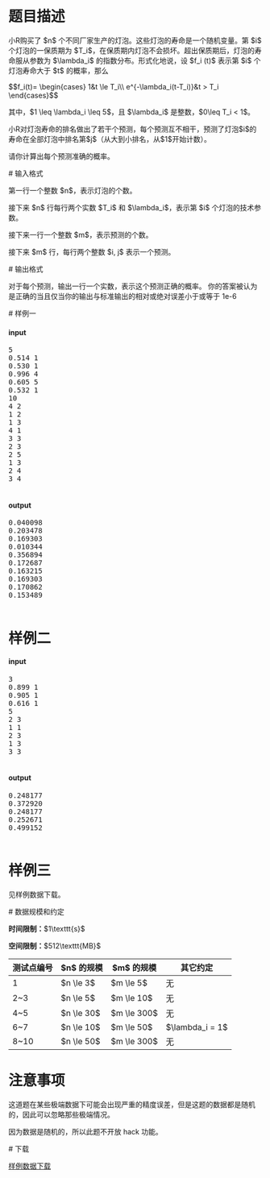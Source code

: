 # 题目描述

<p>小R购买了 $n$ 个不同厂家生产的灯泡。这些灯泡的寿命是一个随机变量。第 $i$ 个灯泡的一保质期为 $T_i$，在保质期内灯泡不会损坏。超出保质期后，灯泡的寿命服从参数为 $\lambda_i$ 的指数分布。形式化地说，设 $f_i (t)$ 表示第 $i$ 个灯泡寿命大于 $t$ 的概率，那么</p>
<p>$$f_i(t)=
\begin{cases}
1&amp;t \le T_i\\
e^{-\lambda_i(t-T_i)}&amp;t &gt; T_i
\end{cases}$$</p>
<p>其中，$1 \leq \lambda_i \leq 5$，且 $\lambda_i$ 是整数，$0\leq T_i &lt; 1$。</p>
<p>小R对灯泡寿命的排名做出了若干个预测，每个预测互不相干，预测了灯泡$i$的寿命在全部灯泡中排名第$j$（从大到小排名，从$1$开始计数）。</p>
<p>请你计算出每个预测准确的概率。</p>
# 输入格式


<p>第一行一个整数 $n$，表示灯泡的个数。</p>
<p>接下来 $n$ 行每行两个实数 $T_i$ 和 $\lambda_i$，表示第 $i$ 个灯泡的技术参数。</p>
<p>接下来一行一个整数 $m$，表示预测的个数。</p>
<p>接下来 $m$ 行，每行两个整数 $i, j$ 表示一个预测。</p>
# 输出格式


<p>对于每个预测，输出一行一个实数，表示这个预测正确的概率。
你的答案被认为是正确的当且仅当你的输出与标准输出的相对或绝对误差小于或等于 1e-6</p>
# 样例一


<h4>input</h4>
<pre>5
0.514 1
0.530 1
0.996 4
0.605 5
0.532 1
10
4 2
1 2
1 3
4 1
3 3
2 3
2 5
1 3
2 4
3 4

</pre>

<h4>output</h4>
<pre>0.040098
0.203478
0.169303
0.010344
0.356894
0.172687
0.163215
0.169303
0.170862
0.153489

</pre>

# 样例二


<h4>input</h4>
<pre>3
0.899 1
0.905 1
0.616 1
5
2 3
1 1
2 3
1 3
3 3

</pre>

<h4>output</h4>
<pre>0.248177
0.372920
0.248177
0.252671
0.499152

</pre>

# 样例三


<p>见样例数据下载。</p>
# 数据规模和约定


<p><strong>时间限制：</strong>$1\texttt{s}$</p>
<p><strong>空间限制：</strong>$512\texttt{MB}$</p>
<div class="table-responsive">
<table class="table table-bordered table-text-center table-vertical-middle"><thead><tr><th>测试点编号</th>
<th>$n$ 的规模</th>
<th>$m$ 的规模</th>
<th>其它约定</th>
</tr></thead><tbody><tr><td>1</td><td>$n \le 3$</td><td>$m \le 5$</td><td>无</td>
</tr><tr><td>2~3</td><td>$n \le 5$</td><td>$m \le 10$</td><td>无</td>
</tr><tr><td>4~5</td><td>$n \le 30$</td><td>$m \le 300$</td><td>无</td>
</tr><tr><td>6~7</td><td>$n \le 10$</td><td>$m \le 50$</td><td>$\lambda_i = 1$</td>
</tr><tr><td>8~10</td><td>$n \le 50$</td><td>$m \le 300$</td><td>无</td>
</tr></tbody></table></div>

# 注意事项


<p>这道题在某些极端数据下可能会出现严重的精度误差，但是这题的数据都是随机的，因此可以忽略那些极端情况。</p>
<p>因为数据是随机的，所以此题不开放 hack 功能。</p>
# 下载


<p><a href="/download.php?type=problem&amp;id=162">样例数据下载</a></p>
